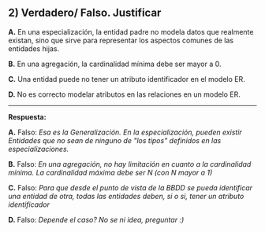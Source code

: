 ## 2) Verdadero/ Falso. Justificar

**A.** En una especialización, la entidad padre no modela datos que realmente existan, sino que sirve para representar los aspectos comunes de las entidades hijas.

**B.** En una agregación, la cardinalidad mínima debe ser mayor a 0.

**C.** Una entidad puede no tener un atributo identificador en el modelo ER.

**D.** No es correcto modelar atributos en las relaciones en un modelo ER.

---

**Respuesta:**

**A.** Falso: *Esa es la Generalización. En la especialización, pueden existir Entidades que no sean de ninguno de "los tipos" definidos en las especializaciones.*


**B.** Falso: *En una agregación, no hay limitación en cuanto a la cardinalidad mínima. La cardinalidad máxima debe ser N (con N mayor a 1)*

**C.** Falso: *Para que desde el punto de vista de la BBDD se pueda identificar una entidad de otra, todas las entidades deben, si o si, tener un atributo identificador*

**D.** Falso: *Depende el caso? No se ni idea, preguntar :)*
